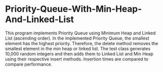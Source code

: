# Priority-Queue-With-Min-Heap-And-Linked-List

This program implements Priority Queue using Minimum Heap and Linked List (ascending order). 
In the implemented Priority Queue, the smallest element has the highest priority. Therefore, the delete method removes the smallest element in the min heap or linked list.
The test class generates 10,000 random integers and then adds them to Linked List and Min Heap using their respective insert methods. Insertion times are compared to compare performance. 
